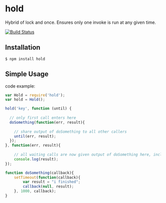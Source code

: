 hold
==============

Hybrid of lock and once. Ensures only one invoke is run at any given time.

[![Build Status](https://secure.travis-ci.org/socialradar/hold.png)](http://travis-ci.org/socialradar/hold)

## Installation

    $ npm install hold

## Simple Usage

code example:

```js
var Hold = require('hold');
var hold = Hold();

hold('key', function (until) {
  
  // only first call enters here
  doSomething(function(err, result){
    
    // share output of doSomething to all other callers
    until(err, result);
  });
}, function(err, result){
    
    // all waiting calls are now given output of doSomething here, includeing first caller
    console.log(result);
});

function doSomething(callback){
    setTimeout(function(callback){ 
        var result = "i finished";
        callback(null, result); 
    }, 1000, callback);
}

```
